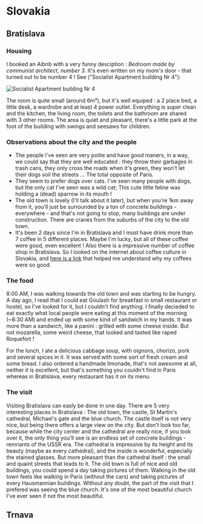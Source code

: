 # Slovakia

## Bratislava

### Housing

I booked an Aibnb with a very funny desciption : *Bedroom made by communist architect, number 3*.
It's even written on my room's door - that turned out to be number 4 ! See ("Socialist Apartment building Nr 4"):

![Socialist Apartment building Nr 4](./img/socialist_room.jpg)

The room is quite small (around 6m²), but it's well equiped : a 2 place bed, a little desk, a wardrobe and at least 4 power outlet.
Everything is super clean and the kitchen, the living room, the toilets and the bathroom are shared with 3 other rooms.
The area is quiet and pleasant, there's a little park at the foot of the building with swings and seesaws for children.

### Observations about the city and the people

- The people I've seen are very polite and have good maners, in a way, we could say that they are well educated : they throw their garbages in trash cans, they only cross the roads when it's green, they won't let their dogs soil the streets ... The total opposite of Paris.
- They seem to prefer dogs over cats. I've seen many people with dogs, but the only cat I've seen was a wild cat; This cute little feline was holding a (dead) sparrow in its mouth !
- The old town is lovely (I'll talk about it later), but when you're 1km away from it, you'll just be surrounded by a ton of concrete buildings - everywhere - and that's not going to stop, many buildings are under construction. There are cranes from the suburbs of the city to the old town.
- It's been 2 days since I'm in Bratislava and I must have drink more than 7 coffee in 5 different places. Maybe I'm lucky, but all of these coffee were good, even excellent ! Also there is a impressive number of coffee shop in Bratislava. So I looked on the internet about coffee culture in Slovakia, and [here is a link](https://www.visitbratislava.com/your-visit/wining-and-dining/coffee/) that helped me understand why my coffees were so good.

### The food

8:00 AM, I was walking towards the old town and was starting to be hungry. A day ago, I read that I could eat Goulash for breakfast in small restaurant or hostel, so I've looked for it, but I couldn't find anything. I finally decieded to eat exactly what local people were eating at this moment of the morning (~8:30 AM) and ended up with some kind of sandwich in my hands.
It was more than a sandwich, like a panini : grilled with some cheese inside. But not mozarella, some weird cheese, that looked and tasted like raped Roquefort !

For the lunch, I ate a delicious cabbage soup, with oignons, chorizo, pork and several spices in it. It was served with some sort of fresh cream and some bread.
I also ordered a handmade limonade, that's not awesome at all, neither it is excellent, but that's something you couldn't find in Paris whereas in Bratislava, every restaurant has it on its menu.

### The visit

Visiting Bratislava can easly be done in one day. There are 5 very interesting places in Bratislava : The old town, the castle, St Martin's cathedral, Michael's gate and the blue church.
The castle itself is not very nice, but being there offers a large  view on the city. But don't look too far, because while the city center and the cathedral are really nice, if you look over it, the only thing you'll see is an endless set of concrete buildings - remnants of the USSR era.
The cathedral is impressive by its height and its beauty (maybe as every cathedral), and the inside is wonderful, especially the stained glasses. But more pleasant than the cathedral itself : the small and quaint streets that leads to it.
The old town is full of nice and old buildings, you could spend a day taking pictures of them. Walking in the old town feels like walking in Paris (without the cars) and taking pictures of every Hausmannian buildings.
Without any doubt, the part of the visit that I prefered was seeing the blue church. It's one of the most beautiful church I've ever seen if not the most beautiful.


## Trnava
